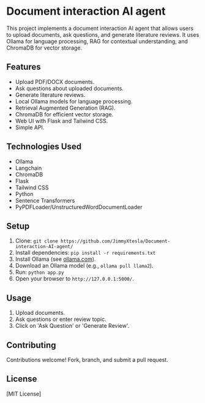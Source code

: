 # Document interaction AI agent

This project implements a document interaction AI agent that allows users to upload documents, ask questions, and generate literature reviews. It uses Ollama for language processing, RAG for contextual understanding, and ChromaDB for vector storage.

## Features

-   Upload PDF/DOCX documents.
-   Ask questions about uploaded documents.
-   Generate literature reviews.
-   Local Ollama models for language processing.
-   Retrieval Augmented Generation (RAG).
-   ChromaDB for efficient vector storage.
-   Web UI with Flask and Tailwind CSS.
-   Simple API.

## Technologies Used
-   Ollama
-   Langchain
-   ChromaDB
-   Flask
-   Tailwind CSS
-   Python
-   Sentence Transformers
-   PyPDFLoader/UnstructuredWordDocumentLoader

## Setup
1.  Clone: `git clone https://github.com/JimmyXtesla/Document-interaction-AI-agent/`
2.  Install dependencies: `pip install -r requirements.txt`
3.  Install Ollama (see [ollama.com](https://ollama.com/)).
4.  Download an Ollama model (e.g., `ollama pull llama2`).
5.  Run: `python app.py`
6.  Open your browser to `http://127.0.0.1:5000/`.

## Usage
1.  Upload documents.
2.  Ask questions or enter review topic.
3.  Click on 'Ask Question' or 'Generate Review'.

## Contributing

Contributions welcome! Fork, branch, and submit a pull request.

## License

[MIT License]
